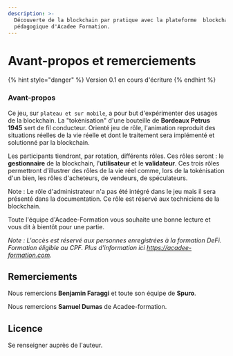 ```yaml
---
description: >-
  Découverte de la blockchain par pratique avec la plateforme  blockchain
  pédagogique d'Acadee Formation.
---
```


# Avant-propos et remerciements

{% hint style="danger" %}
Version 0.1 en cours d'écriture
{% endhint %}

### Avant-propos

Ce jeu, sur `plateau et sur mobile`, a pour but d'expérimenter des usages de la blockchain. La "tokénisation" d'une bouteille de **Bordeaux Petrus 1945** sert de fil conducteur. Orienté jeu de rôle, l'animation reproduit des situations réelles de la vie réelle et dont le traitement sera implémenté et solutionné par la blockchain.

Les participants tiendront, par rotation, différents rôles. Ces rôles seront : le **gestionnaire** de la blockchain, l'**utilisateur** et le **validateur**. Ces trois rôles permettront d'illustrer des rôles de la vie réel comme, lors de la tokénisation d'un bien, les rôles d'acheteurs, de vendeurs, de spéculateurs. 

Note : Le rôle d'administrateur n'a pas été intégré dans le jeu mais il sera présenté dans la documentation. Ce rôle est réservé aux techniciens de la blockchain.

Toute l'équipe d'Acadee-Formation vous souhaite une bonne lecture et vous dit à bientôt pour une partie.

_Note : L'accès est réservé aux personnes enregistrées à la formation DeFi. Formation éligible au CPF. Plus d'information ici_ [_https://acadee-formation.com_](https://acadee-formation.com)_._

## Remerciements

Nous remercions **Benjamin Faraggi** et toute son équipe de **Spuro**.

Nous remercions **Samuel Dumas** de Acadee-formation.

## Licence

Se renseigner auprès de l'auteur.

